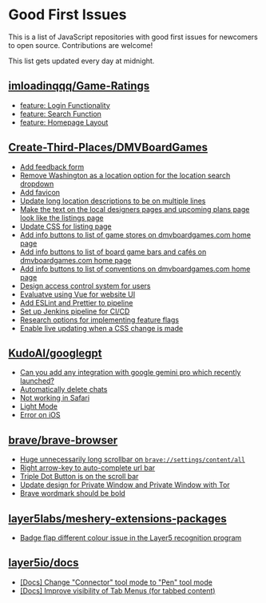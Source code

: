 # Good First Issues

This is a list of JavaScript repositories with good first issues for newcomers to open source. Contributions are welcome!

This list gets updated every day at midnight.

## [imloadinqqq/Game-Ratings](https://github.com/imloadinqqq/Game-Ratings)

- [feature: Login Functionality](https://github.com/imloadinqqq/Game-Ratings/issues/18)
- [feature: Search Function](https://github.com/imloadinqqq/Game-Ratings/issues/13)
- [feature: Homepage Layout](https://github.com/imloadinqqq/Game-Ratings/issues/14)

## [Create-Third-Places/DMVBoardGames](https://github.com/Create-Third-Places/DMVBoardGames)

- [Add feedback form](https://github.com/Create-Third-Places/DMVBoardGames/issues/182)
- [Remove Washington as a location option for the location search dropdown](https://github.com/Create-Third-Places/DMVBoardGames/issues/210)
- [Add favicon](https://github.com/Create-Third-Places/DMVBoardGames/issues/105)
- [Update long location descriptions to be on multiple lines](https://github.com/Create-Third-Places/DMVBoardGames/issues/201)
- [Make the text on the local designers pages and upcoming plans page look like the listings page](https://github.com/Create-Third-Places/DMVBoardGames/issues/199)
- [Update CSS for listing page](https://github.com/Create-Third-Places/DMVBoardGames/issues/138)
- [Add info buttons to list of game stores on dmvboardgames.com home page](https://github.com/Create-Third-Places/DMVBoardGames/issues/194)
- [Add info buttons to list of board game bars and cafés on dmvboardgames.com home page](https://github.com/Create-Third-Places/DMVBoardGames/issues/195)
- [Add  info buttons to list of conventions on dmvboardgames.com home page](https://github.com/Create-Third-Places/DMVBoardGames/issues/193)
- [Design access control system for users](https://github.com/Create-Third-Places/DMVBoardGames/issues/179)
- [Evaluatve using Vue for website UI](https://github.com/Create-Third-Places/DMVBoardGames/issues/137)
- [Add ESLint and Prettier to pipeline](https://github.com/Create-Third-Places/DMVBoardGames/issues/21)
- [Set up Jenkins pipeline for CI/CD](https://github.com/Create-Third-Places/DMVBoardGames/issues/157)
- [Research options for implementing feature flags](https://github.com/Create-Third-Places/DMVBoardGames/issues/156)
- [Enable live updating when a CSS change is made](https://github.com/Create-Third-Places/DMVBoardGames/issues/155)

## [KudoAI/googlegpt](https://github.com/KudoAI/googlegpt)

- [Can you add any integration with google gemini pro which recently launched?](https://github.com/KudoAI/googlegpt/issues/10)
- [Automatically delete chats](https://github.com/KudoAI/googlegpt/issues/2)
- [Not working in Safari](https://github.com/KudoAI/googlegpt/issues/33)
- [Light Mode](https://github.com/KudoAI/googlegpt/issues/40)
- [Error on iOS](https://github.com/KudoAI/googlegpt/issues/90)

## [brave/brave-browser](https://github.com/brave/brave-browser)

- [Huge unnecessarily long scrollbar on `brave://settings/content/all`](https://github.com/brave/brave-browser/issues/44696)
- [Right arrow-key to auto-complete url bar](https://github.com/brave/brave-browser/issues/44927)
- [Triple Dot Button is on the  scroll bar ](https://github.com/brave/brave-browser/issues/36298)
- [Update design for Private Window and Private Window with Tor](https://github.com/brave/brave-browser/issues/44909)
- [Brave wordmark should be bold](https://github.com/brave/brave-browser/issues/41637)

## [layer5labs/meshery-extensions-packages](https://github.com/layer5labs/meshery-extensions-packages)

- [Badge flap different colour issue in the Layer5 recognition program](https://github.com/layer5labs/meshery-extensions-packages/issues/444)

## [layer5io/docs](https://github.com/layer5io/docs)

- [[Docs] Change "Connector" tool mode to "Pen" tool mode](https://github.com/layer5io/docs/issues/462)
- [[Docs] Improve visibility of Tab Menus (for tabbed content)](https://github.com/layer5io/docs/issues/466)

